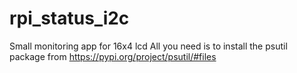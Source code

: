 # rpi_status_i2c
Small monitoring app for 16x4 lcd
All you need is to install the psutil package from https://pypi.org/project/psutil/#files
